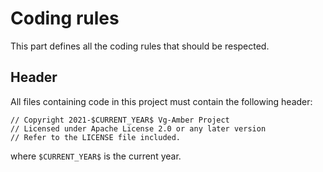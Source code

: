 # Coding rules

This part defines all the coding rules that should be respected.

## Header

All files containing code in this project must contain the following header:

```
// Copyright 2021-$CURRENT_YEAR$ Vg-Amber Project
// Licensed under Apache License 2.0 or any later version
// Refer to the LICENSE file included.
```

where `$CURRENT_YEAR$` is the current year.